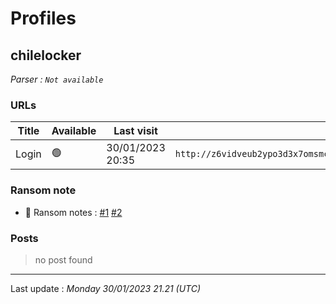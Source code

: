 # Profiles

## **chilelocker**


_Parser : `Not available`_

### URLs
| Title | Available | Last visit | fqdn | Screenshot 
|---|---|---|---|---|
| Login | 🟢 | 30/01/2023 20:35 | `http://z6vidveub2ypo3d3x7omsmcxqwxkkmvn5y3paoufyd2tt4bfbkg33kid.onion` | <a href="https://www.ransomware.live/screenshots/z6vidveub2ypo3d3x7omsmcxqwxkkmvn5y3paoufyd2tt4bfbkg33kid-onion.png" target=_blank>📸</a> | 


### Ransom note
* 📝 Ransom notes :  <a href="/ransomware_notes/chilelocker/readme_for_unlock.txt" target=_blank>#1</a>  <a href="/ransomware_notes/chilelocker/readme_for_unlock_2.txt" target=_blank>#2</a> 

### Posts

> no post found


 --- 


Last update : _Monday 30/01/2023 21.21 (UTC)_
